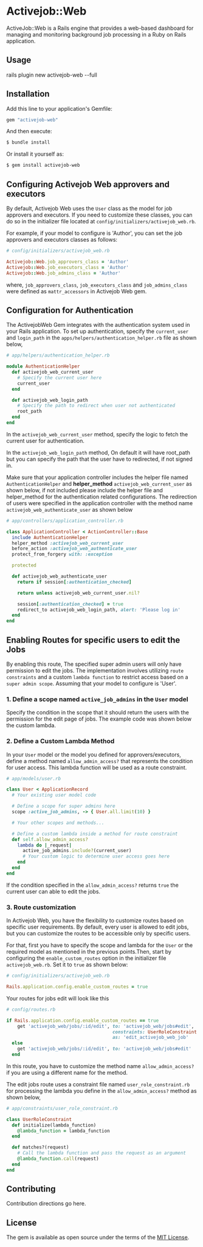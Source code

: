 # Activejob::Web
ActiveJob::Web is a Rails engine that provides a web-based dashboard for managing and monitoring background job processing  in a Ruby on Rails application.


## Usage
rails plugin new activejob-web --full


## Installation
Add this line to your application's Gemfile:

```ruby
gem "activejob-web"
```

And then execute:
```bash
$ bundle install
```

Or install it yourself as:
```bash
$ gem install activejob-web
```


## Configuring Activejob Web approvers and executors

By default, Activejob Web uses the `User` class as the model for job approvers and executors. If you need to customize these classes, you can do so in the initializer file located at `config/initializers/activejob_web.rb`.

For example, if your model to configure is 'Author', you can set the job approvers and executors classes as follows:

```ruby
# config/initializers/activejob_web.rb

Activejob::Web.job_approvers_class = 'Author'
Activejob::Web.job_executors_class = 'Author'
Activejob::Web.job_admins_class = 'Author'
```
where, `job_approvers_class`, `job_executors_class` and `job_admins_class` were defined as `mattr_accessors` in Activejob Web gem.

## Configuration for Authentication
The ActivejobWeb Gem integrates with the authentication system used in your Rails application. To set up authentication, specify the `current_user` and `login_path` in the `apps/helpers/authentication_helper.rb` file as shown below,

```ruby
# app/helpers/authentication_helper.rb

module AuthenticationHelper
  def activejob_web_current_user
    # Specify the current user here
    current_user
  end

  def activejob_web_login_path
    # Specify the path to redirect when user not authenticated
    root_path
  end
end
```
In the `activejob_web_current_user` method, specify the logic to fetch the current user for authentication.

In the `activejob_web_login_path` method, On default it will have root_path but you can specify the path that the user have to redirected, if not signed in.

Make sure that your application controller includes the helper file named `AuthenticationHelper` and **helper_method** `activejob_web_current_user` as shown below,
if not included please include the helper file and helper_method for the authentication related configurations. The redirection of users were specified in the application controller with the method name `activejob_web_authenticate_user` as shown below

```ruby
# app/controllers/application_controller.rb

class ApplicationController < ActionController::Base
  include AuthenticationHelper
  helper_method :activejob_web_current_user
  before_action :activejob_web_authenticate_user
  protect_from_forgery with: :exception

  protected

  def activejob_web_authenticate_user
    return if session[:authentication_checked]

    return unless activejob_web_current_user.nil?

    session[:authentication_checked] = true
    redirect_to activejob_web_login_path, alert: 'Please log in'
  end
end
```

## Enabling Routes for specific users to edit the Jobs
By enabling this route, The specified super admin users will only have permission to edit the jobs. The implementation involves utilizing `route constraints` and a custom `lambda function` to restrict access based on a `super admin scope`.
Assuming that your model to configure is 'User'.
### 1. Define a scope named `active_job_admins` in the `User` model
Specify the condition in the scope that it should return the users with the permission for the edit page of jobs. The example code was shown below the custom lambda.
### 2. Define a Custom Lambda Method

In your `User` model or the model you defined for approvers/executors, define a method named `allow_admin_access?` that represents the condition for user access. This lambda function will be used as a route constraint.

```ruby
# app/models/user.rb

class User < ApplicationRecord
  # Your existing user model code

  # Define a scope for super admins here
  scope :active_job_admins, -> { User.all.limit(10) }

  # Your other scopes and methods...

  # Define a custom lambda inside a method for route constraint
  def self.allow_admin_access?
    lambda do |_request|
      active_job_admins.include?(current_user)
      # Your custom logic to determine user access goes here
    end
  end
end
```
If the condition specified in the `allow_admin_access?` returns `true` the current user can able to edit the jobs.

### 3. Route customization
In Activejob Web, you have the flexibility to customize routes based on specific user requirements. By default, every user is allowed to edit jobs, but you can customize the routes to be accessible only by specific users.

For that, first you have to specify the scope and lambda for the `User` or the required model as mentioned in the previous points.Then, start by configuring the `enable_custom_routes` option in the initializer file `activejob_web.rb`. Set it to `true` as shown below:

```ruby
# config/initializers/activejob_web.rb

Rails.application.config.enable_custom_routes = true
```
Your routes for jobs edit will look like this
```ruby
# config/routes.rb

if Rails.application.config.enable_custom_routes == true
    get 'activejob_web/jobs/:id/edit', to: 'activejob_web/jobs#edit',
                                       constraints: UserRoleConstraint.new(Activejob::Web.job_approvers_class.constantize.allow_admin_access?),
                                       as: 'edit_activejob_web_job'
  else
    get 'activejob_web/jobs/:id/edit', to: 'activejob_web/jobs#edit'
  end
```
In this route, you have to customize the method name `allow_admin_access?` if you are using a different name for the method.

The edit jobs route uses a constraint file named `user_role_constraint.rb` for processing the lambda you define in the `allow_admin_access?` method as shown below,
```ruby
# app/constraints/user_role_constraint.rb

class UserRoleConstraint
  def initialize(lambda_function)
    @lambda_function = lambda_function
  end

  def matches?(request)
    # Call the lambda function and pass the request as an argument
    @lambda_function.call(request)
  end
end
```

## Contributing
Contribution directions go here.

## License
The gem is available as open source under the terms of the [MIT License](https://opensource.org/licenses/MIT).
